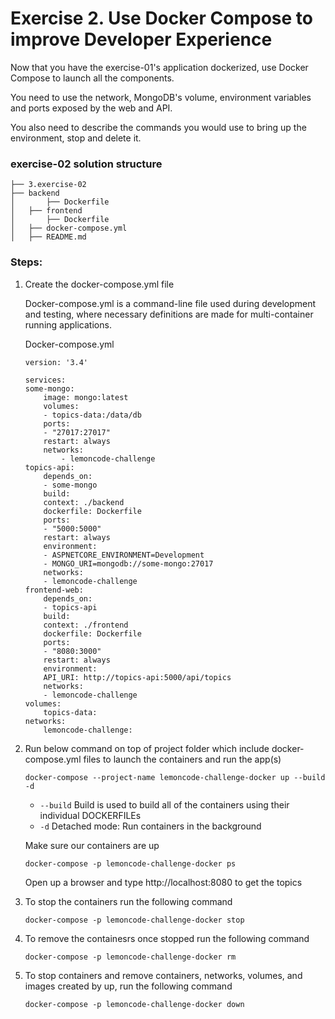 # Exercise 2. Use Docker Compose to improve Developer Experience
Now that you have the exercise-01's application dockerized, use Docker Compose to launch all the components. 

You need to use the network, MongoDB's volume, environment variables and ports exposed by the web and API.

You also need to describe the commands you would use to bring up the environment, stop and delete it.

### exercise-02 solution structure 

```
├── 3.exercise-02
├── backend
│   	├── Dockerfile
│   ├── frontend
│   	├── Dockerfile
│   ├── docker-compose.yml
│   ├── README.md
```

### Steps:

1. Create the docker-compose.yml file

    Docker-compose.yml is a command-line file used during development and testing, where necessary definitions are made for multi-container running applications.

    Docker-compose.yml
    ```
    version: '3.4'

    services:
    some-mongo:
        image: mongo:latest
        volumes:
        - topics-data:/data/db
        ports:
        - "27017:27017"
        restart: always
        networks: 
            - lemoncode-challenge
    topics-api:
        depends_on:
        - some-mongo
        build: 
        context: ./backend
        dockerfile: Dockerfile
        ports:
        - "5000:5000"
        restart: always
        environment:
        - ASPNETCORE_ENVIRONMENT=Development
        - MONGO_URI=mongodb://some-mongo:27017
        networks: 
        - lemoncode-challenge
    frontend-web:
        depends_on:
        - topics-api
        build: 
        context: ./frontend
        dockerfile: Dockerfile
        ports:
        - "8080:3000"
        restart: always
        environment:
        API_URI: http://topics-api:5000/api/topics      
        networks: 
        - lemoncode-challenge
    volumes:
        topics-data:
    networks:
        lemoncode-challenge:
    ```

2. Run below command on top of project folder which include docker-compose.yml files to launch the containers and run the app(s)

    ```
    docker-compose --project-name lemoncode-challenge-docker up --build -d
    ```
   
    - `--build` Build is used to build all of the containers using their individual DOCKERFILEs 
    - `-d` Detached mode: Run containers in the background

    
    Make sure our containers are up
    ```
    docker-compose -p lemoncode-challenge-docker ps
    ```

    Open up a browser and type http://localhost:8080 to get the topics

3. To stop the containers run the following command
    ```
    docker-compose -p lemoncode-challenge-docker stop
    ```
4. To remove the containesrs once stopped run the following command
    ```
    docker-compose -p lemoncode-challenge-docker rm
    ```
5. To stop containers and remove containers, networks, volumes, and images created by up, run the following command
  
    ```
    docker-compose -p lemoncode-challenge-docker down
    ```

